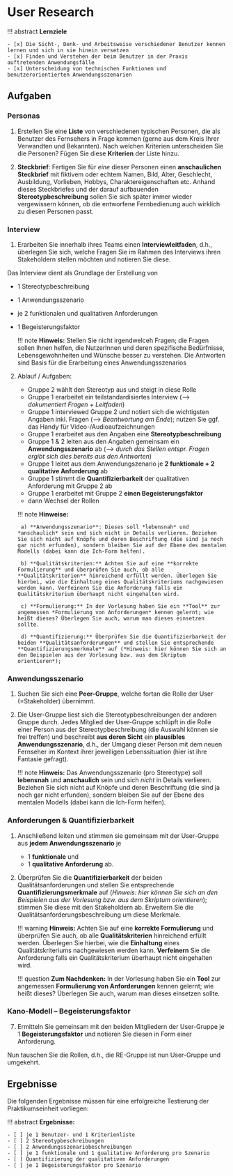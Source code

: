 # User Research


!!! abstract 
    **Lernziele**

    - [x] Die Sicht-, Denk- und Arbeitsweise verschiedener Benutzer kennen lernen und sich in sie hinein versetzen
    - [x] Finden und Verstehen der beim Benutzer in der Praxis auftretenden Anwendungsfälle
    - [x] Unterscheidung von technischen Funktionen und benutzerorientierten Anwendungsszenarien

## Aufgaben

### Personas
1. Erstellen Sie eine **Liste** von verschiedenen typischen Personen, die als Benutzer des Fernsehers in Frage kommen (gerne aus dem Kreis Ihrer Verwandten und Bekannten). Nach welchen Kriterien unterscheiden Sie die Personen? <!--Welche Kriterien identifizieren Sie als relevant für die Klassifikation der Benutzer? --> Fügen Sie diese **Kriterien** der Liste hinzu.

2. **Steckbrief**:    Fertigen Sie für *eine* dieser Personen einen **anschaulichen Steckbrief** mit fiktivem oder echtem Namen, Bild, Alter, Geschlecht, Ausbildung, Vorlieben, Hobbys, Charaktereigenschaften etc. Anhand dieses Steckbriefes und der darauf aufbauenden **Stereotypbeschreibung** sollen Sie sich später immer wieder vergewissern können, ob die entworfene Fernbedienung auch wirklich zu diesen Personen passt.
<!--    Fertigen Sie für *eine* dieser Personen eine **Stereotypenbeschreibung** an, d.h. schreiben Sie **lebendige**, **anschauliche Steckbriefe** mit fiktiven oder echten Namen, Bild, Alter, Geschlecht, Ausbildung, Vorlieben, Hobbys, Charaktereigenschaften etc. Anhand dieser Stereotypenbeschreibungen sollen Sie sich später immer wieder vergewissern können, ob die entworfene Fernbedienung auch wirklich zu diesen Personen passt. -->

### Interview 

1. Erarbeiten Sie innerhalb ihres Teams einen **Interviewleitfaden**, d.h., überlegen Sie sich, welche Fragen Sie im Rahmen des Interviews ihren Stakeholdern stellen möchten und notieren Sie diese. 

Das Interview dient als Grundlage der Erstellung von
* 1 Stereotypbeschreibung
* 1 Anwendungsszenario
* je 2 funktionalen und qualitativen Anforderungen
* 1 Begeisterungsfaktor
   
    !!! note
        **Hinweis:** Stellen Sie  nicht irgendwelceh Fragen; die Fragen sollen Ihnen helfen, die NutzerInnen und deren spezifische Bedürfnisse, Lebensgewohnheiten und Wünsche besser zu verstehen. Die Antworten sind Basis für die Erarbeitung eines Anwendungsszenarios

2. Ablauf / Aufgaben:
    - Gruppe 2 wählt den Stereotyp aus und steigt in diese Rolle
    - Gruppe 1 erarbeitet ein teilstandardisiertes Interview (—-> *dokumentiert Fragen + Leitfaden*)
    - Gruppe 1 interviewed Gruppe 2 und notiert sich die wichtigsten Angaben inkl. Fragen (-->  *Beantwortung am Ende*); nutzen Sie ggf. das Handy für Video-/Audioaufzeichnungen
    - Gruppe 1 erarbeitet aus den Angaben eine **Stereotypbeschreibung**
    - Gruppe 1 & 2 leiten aus den Angaben gemeinsam ein **Anwendungsszenario** ab (--> *durch das Stellen entspr. Fragen ergibt sich dies bereits aus den Antworten*)
    - Gruppe 1 leitet aus dem Anwendungszenario je **2 funktionale + 2 qualitative Anforderung** ab
    - Gruppe 1 stimmt die **Quantifizierbarkeit** der qualitativen Anforderung mit Gruppe 2 ab
    - Gruppe 1 erarbeitet mit Gruppe 2 **einen Begeisterungsfaktor**
    - dann Wechsel der Rollen

    !!! note
        **Hinweise:** 

        a) **Anwendungsszenario**: Dieses soll *lebensnah* und *anschaulich* sein und sich nicht in Details verlieren. Beziehen Sie sich nicht auf Knöpfe und deren Beschriftung (die sind ja noch gar nicht erfunden), sondern bleiben Sie auf der Ebene des mentalen Modells (dabei kann die Ich-Form helfen).

        b) **Qualitätskriterien:** Achten Sie auf eine **korrekte Formulierung** und überprüfen Sie auch, ob alle **Qualitätskriterien** hinreichend erfüllt werden. Überlegen Sie hierbei, wie die Einhaltung eines Qualitätskriteriums nachgewiesen werden kann. Verfeinern Sie die Anforderung falls ein Qualitätskriterium überhaupt nicht eingehalten wird.

        c) **Formulierung:** In der Vorlesung haben Sie ein **Tool** zur angemessen *Formulierung von Anforderungen* kennen gelernt; wie heißt dieses? Überlegen Sie auch, warum man dieses einsetzen sollte.

        d) **Quantifizierung:** Überprüfen Sie die Quantifizierbarkeit der beiden **Qualitätsanforderungen** und stellen Sie entsprechende **Quantifizierungsmerkmale** auf (*Hinweis: hier können Sie sich an den Beispielen aus der Vorlesung bzw. aus dem Skriptum orientieren*);

### Anwendungsszenario 
1. Suchen Sie sich eine **Peer-Gruppe**, welche fortan die Rolle der User (=Stakeholder) übernimmt.

2. Die User-Gruppe liest sich die Stereotypbeschreibungen der anderen Gruppe durch. Jedes Mitglied der User-Gruppe schlüpft in die Rolle einer Person aus der Stereotypbeschreibung (die Auswahl können sie frei treffen) und beschreibt **aus deren Sicht** ein **plausibles Anwendungsszenario**, d.h., der Umgang dieser Person mit dem neuen Fernseher im Kontext ihrer jeweiligen Lebenssituation (hier ist ihre Fantasie gefragt).
    
    !!! note
        **Hinweis:** Das Anwendungsszenario (pro Stereotype) soll **lebensnah** und **anschaulich** sein und sich *nicht* in Details verlieren. Beziehen Sie sich nicht auf Knöpfe und deren Beschriftung (die sind ja noch gar nicht erfunden), sondern bleiben Sie auf der Ebene des mentalen Modells (dabei kann die Ich-Form helfen).

### Anforderungen & Quantifizierbarkeit

1. Anschließend leiten und stimmen sie gemeinsam mit der User-Gruppe aus **jedem Anwendungsszenario** je 
    * 1 **funktionale** und
    * 1 **qualitative Anforderung** ab.

1. Überprüfen Sie die **Quantifizierbarkeit** der beiden Qualitätsanforderungen und stellen Sie entsprechende **Quantifizierungsmerkmale** auf (*Hinweis: hier können Sie sich an den Beispielen aus der Vorlesung bzw. aus dem Skriptum orientieren*); stimmen Sie diese mit den Stakeholdern ab. Erweitern Sie die Qualitätsanforderungsbeschreibung um diese Merkmale.

    !!! warning
        **Hinweis:** Achten Sie auf eine **korrekte Formulierung** und überprüfen Sie auch, ob alle **Qualitätskriterien** hinreichend erfüllt werden. Überlegen Sie hierbei, wie die **Einhaltung** eines Qualitätskriteriums nachgewiesen werden kann. **Verfeinern** Sie die Anforderung falls ein Qualitätskriterium überhaupt nicht eingehalten wird.

    !!! question
        **Zum Nachdenken:** In der Vorlesung haben Sie ein **Tool** zur angemessen **Formulierung von Anforderungen** kennen gelernt; wie heißt dieses? Überlegen Sie auch, warum man dieses einsetzen sollte.


### Kano-Modell – Begeisterungsfaktor

7. Ermitteln Sie gemeinsam mit den beiden Mitgliedern der User-Gruppe je 1 **Begeisterungsfaktor** und notieren Sie diesen in Form einer Anforderung.

Nun tauschen Sie die Rollen, d.h., die RE-Gruppe ist nun User-Gruppe und umgekehrt.

## Ergebnisse

Die folgenden Ergebnisse müssen für eine erfolgreiche Testierung der Praktikumseinheit vorliegen:

!!! abstract
    __Ergebnisse:__

    - [ ] je 1 Benutzer- und 1 Kriterienliste
    - [ ] 2 Stereotypbeschreibungen
    - [ ] 2 Anwendungsszenariobeschreibungen
    - [ ] je 1 funktionale und 1 qualitative Anforderung pro Szenario
    - [ ] Quantifizierung der qualitativen Anforderungen
    - [ ] je 1 Begeisterungsfaktor pro Szenario